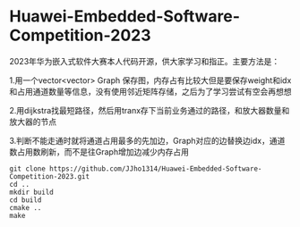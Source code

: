 # Huawei-Embedded-Software-Competition-2023
2023年华为嵌入式软件大赛本人代码开源，供大家学习和指正。主要方法是：

1.用一个vector<vector<int>> Graph 保存图，内存占有比较大但是要保存weight和idx和占用通道数量等信息，没有使用邻近矩阵存储，之后为了学习尝试有空会再想想 

2.用dijkstra找最短路径，然后用tranx存下当前业务通过的路径，和放大器数量和放大器的节点 

3.判断不能走通时就将通道占用最多的先加边，Graph对应的边替换边idx，通道数占用数刷新，而不是往Graph增加边减少内存占用 

```
git clone https://github.com/JJho1314/Huawei-Embedded-Software-Competition-2023.git
cd ..
mkdir build
cd build
cmake ..
make
```